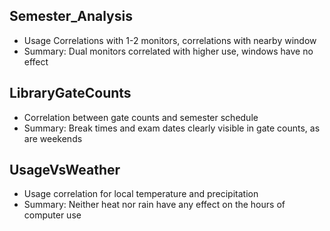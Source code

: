 ## Semester_Analysis
* Usage Correlations with 1-2 monitors, correlations with nearby window
* Summary: Dual monitors correlated with higher use, windows have no effect

## LibraryGateCounts
* Correlation between gate counts and semester schedule
* Summary: Break times and exam dates clearly visible in gate counts, as are weekends

## UsageVsWeather
* Usage correlation for local temperature and precipitation
* Summary: Neither heat nor rain have any effect on the hours of computer use
